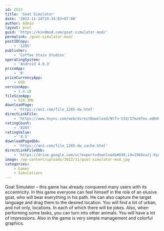 ```yaml
---
id: 2513
title: 'Goat Simulator'
date: '2022-11-24T19:34:03+07:00'
author: Admin
layout: post
guid: 'https://kindmod.com/goat-simulator-mod/'
permalink: /goat-simulator-mod/
postIDCopy:
    - '1285'
publisher:
    - 'Coffee Stain Studios'
operatingSystem:
    - 'Android 4.0.3'
priceApp:
    - '0'
priceCurrencyApp:
    - USD
versionApp:
    - 1.4.18
fileSizeApp:
    - 524.3Mb
downloadPage:
    - 'https://an1.com/file_1285-dw.html'
directLinkFile:
    - 'https://www.4sync.com/web/directDownload/NtTn-VJd/37mzmToo.ad64d1d9439aebc7ddff4200db7ded0f'
ratingCount:
    - '8285'
ratingValue:
    - '4.5'
downloadPageObb:
    - 'https://an1.com/file_1285-dw_cache.html'
directLinkFileObb:
    - 'https://drive.google.com/uc?export=download&#038;id=1968zaJj-KydwVvTQ3IMpIdpEaGp4A-HG'
image: /wp-content/uploads/2022/11/goat-simulator-mod.jpg
categories:
    - Games
    - Simulations
---
```


Goat Simulator – this game has already conquered many users with its eccentricity. In this game everyone can feel himself in the role of an elusive goat, who will bear everything in his path. He can also capture the target language and drag them to the desired location. You will find a lot of urban, and not only, locations. In each of which there will be jokes. Also, when performing some tasks, you can turn into other animals. You will have a lot of impressions. Also in the game is very simple management and colorful graphics.